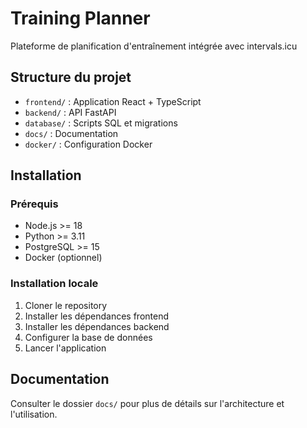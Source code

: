 # Training Planner

Plateforme de planification d'entraînement intégrée avec intervals.icu

## Structure du projet

- `frontend/` : Application React + TypeScript
- `backend/` : API FastAPI
- `database/` : Scripts SQL et migrations
- `docs/` : Documentation
- `docker/` : Configuration Docker

## Installation

### Prérequis

- Node.js >= 18
- Python >= 3.11
- PostgreSQL >= 15
- Docker (optionnel)

### Installation locale

1. Cloner le repository
2. Installer les dépendances frontend
3. Installer les dépendances backend
4. Configurer la base de données
5. Lancer l'application

## Documentation

Consulter le dossier `docs/` pour plus de détails sur l'architecture et l'utilisation.
